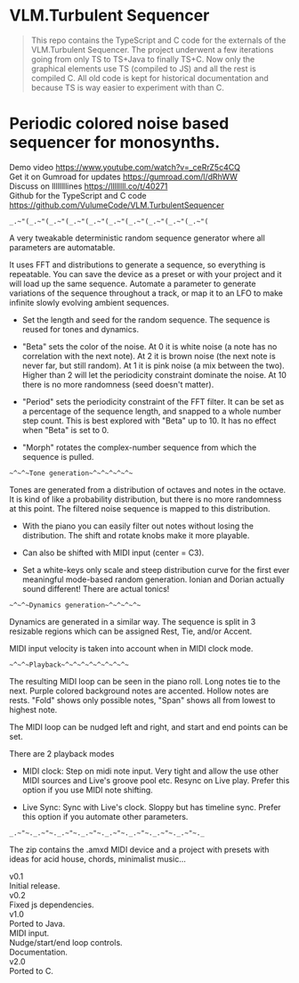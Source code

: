 VLM.Turbulent Sequencer
===


 > This repo contains the TypeScript and C code for the externals of the VLM.Turbulent Sequencer. The project underwent a few iterations going from only TS to TS+Java to finally TS+C. Now only the graphical elements use TS (compiled to JS) and all the rest is compiled C. All old code is kept for historical documentation and because TS is way easier to experiment with than C. 



Periodic colored noise based sequencer for monosynths.
====

Demo video https://www.youtube.com/watch?v=_ceRrZ5c4CQ  
Get it on Gumroad for updates https://gumroad.com/l/dRhWW  
Discuss on llllllllines https://llllllll.co/t/40271  
Github for the TypeScript and C code https://github.com/VulumeCode/VLM.TurbulentSequencer  

```
_.~"(_.~"(_.~"(_.~"(_.~"(_.~"(_.~"(_.~"(_.~"(_.~"(
```

A very tweakable deterministic random sequence generator where all parameters are automatable.

It uses FFT and distributions to generate a sequence, so everything is repeatable. You can save the device as a preset or with your project and it will load up the same sequence. Automate a parameter to generate variations of the sequence throughout a track, or map it to an LFO to make infinite slowly evolving ambient sequences.

- Set the length and seed for the random sequence. The sequence is reused for tones and dynamics.

- "Beta" sets the color of the noise. At 0 it is white noise (a note has no correlation with the next note). At 2 it is brown noise (the next note is never far, but still random). At 1 it is pink noise (a mix between the two). Higher than 2 will let the periodicity constraint dominate the noise. At 10 there is no more randomness (seed doesn't matter).

- "Period" sets the periodicity constraint of the FFT filter. It can be set as a percentage of the sequence length, and snapped to a whole number step count. This is best explored with "Beta" up to 10. It has no effect when "Beta" is set to 0.

- "Morph" rotates the complex-number sequence from which the sequence is pulled.

```
~^~^~Tone generation~^~^~^~^~^~
```

Tones are generated from a distribution of octaves and notes in the octave. It is kind of like a probability distribution, but there is no more randomness at this point. The filtered noise sequence is mapped to this distribution.

- With the piano you can easily filter out notes without losing the distribution. The shift and rotate knobs make it more playable.

- Can also be shifted with MIDI input (center = C3).

- Set a white-keys only scale and steep distribution curve for the first ever meaningful mode-based random generation. Ionian and Dorian actually sound different! There are actual tonics!

```
~^~^~Dynamics generation~^~^~^~^~
```

Dynamics are generated in a similar way. The sequence is split in 3 resizable regions which can be assigned Rest, Tie, and/or Accent.

MIDI input velocity is taken into account when in MIDI clock mode.

```
~^~^~Playback~^~^~^~^~^~^~^~^~
```

The resulting MIDI loop can be seen in the piano roll. Long notes tie to the next. Purple colored background notes are accented. Hollow notes are rests. "Fold" shows only possible notes, "Span" shows all from lowest to highest note.

The MIDI loop can be nudged left and right, and start and end points can be set.

There are 2 playback modes

- MIDI clock: Step on midi note input. Very tight and allow the use other MIDI sources and Live's groove pool etc. Resync on Live play. Prefer this option if you use MIDI note shifting.

- Live Sync: Sync with Live's clock. Sloppy but has timeline sync. Prefer this option if you automate other parameters.

```
_.~"~._.~"~._.~"~._.~"~._.~"~._.~"~._.~"~._.~"~._
```

The zip contains the .amxd MIDI device and a project with presets with ideas for acid house, chords, minimalist music...

v0.1  
Initial release.  
v0.2  
Fixed js dependencies.  
v1.0  
Ported to Java.  
MIDI input.  
Nudge/start/end loop controls.  
Documentation.  
v2.0  
Ported to C.  
